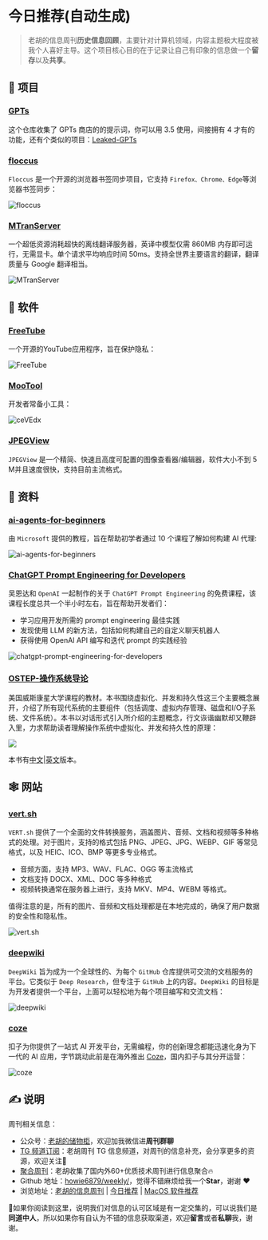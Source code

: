 # 今日推荐(自动生成)

> 老胡的信息周刊**历史信息回顾**，主要针对计算机领域，内容主题极大程度被我个人喜好主导。这个项目核心目的在于记录让自己有印象的信息做一个**留存**以及**共享**。


## 🎯 项目 

### [GPTs](https://github.com/linexjlin/GPTs)

这个仓库收集了 GPTs 商店的的提示词，你可以用 3.5 使用，间接拥有 4 才有的功能，还有个类似的项目：[Leaked-GPTs](https://github.com/friuns2/Leaked-GPTs) 

### [floccus](https://github.com/floccusaddon/floccus)

`Floccus` 是一个开源的浏览器书签同步项目，它支持 `Firefox、Chrome、Edge`等浏览器书签同步：

![floccus](https://images-1252557999.file.myqcloud.com/uPic/floccus.jpg) 

### [MTranServer](https://github.com/xxnuo/MTranServer)

一个超低资源消耗超快的离线翻译服务器，英译中模型仅需 860MB 内存即可运行，无需显卡。单个请求平均响应时间 50ms。支持全世界主要语言的翻译，翻译质量与 Google 翻译相当。

![MTranServer](https://images-1252557999.file.myqcloud.com/uPic/KZywne.png) 

## 🤖 软件 

### [FreeTube](https://github.com/FreeTubeApp/FreeTube)

一个开源的YouTube应用程序，旨在保护隐私：

![FreeTube](https://images-1252557999.file.myqcloud.com/uPic/FreeTube.jpg) 

### [MooTool](https://github.com/rememberber/MooTool)

开发者常备小工具：

![ceVEdx](https://images-1252557999.file.myqcloud.com/uPic/ceVEdx.png) 

### [JPEGView](https://github.com/sylikc/jpegview)

`JPEGView` 是一个精简、快速且高度可配置的图像查看器/编辑器，软件大小不到 5 M并且速度很快，支持目前主流格式。 

## 👀 资料 

### [ai-agents-for-beginners](https://github.com/microsoft/ai-agents-for-beginners)

由 `Microsoft` 提供的教程，旨在帮助初学者通过 10 个课程了解如何构建 AI 代理:

![ai-agents-for-beginners](https://images-1252557999.file.myqcloud.com/uPic/iDWOwA.png) 

### [ChatGPT Prompt Engineering for Developers](https://www.deeplearning.ai/short-courses/chatgpt-prompt-engineering-for-developers/)

吴恩达和 `OpenAI` 一起制作的关于 `ChatGPT Prompt Engineering` 的免费课程，该课程长度总共一个半小时左右，旨在帮助开发者们：

- 学习应用开发所需的 prompt engineering 最佳实践
- 发现使用 LLM 的新方法，包括如何构建自己的自定义聊天机器人
- 获得使用 OpenAI API 编写和迭代 prompt 的实践经验

![chatgpt-prompt-engineering-for-developers](https://images-1252557999.file.myqcloud.com/uPic/chatgpt-prompt-engineering-for-developers.jpg) 

### [OSTEP-操作系统导论](https://pages.cs.wisc.edu/~remzi/OSTEP/Chinese/)

美国威斯康星大学课程的教材。本书围绕虚拟化、并发和持久性这三个主要概念展开，介绍了所有现代系统的主要组件（包括调度、虚拟内存管理、磁盘和I/O子系统、文件系统）。本书以对话形式引入所介绍的主题概念，行文诙谐幽默却又鞭辟入里，力求帮助读者理解操作系统中虚拟化、并发和持久性的原理：

![](https://images-1252557999.file.myqcloud.com/uPic/OSTEP-20220429104105382.jpg)

本书有[中文](https://pages.cs.wisc.edu/~remzi/OSTEP/Chinese/)|[英文](https://pages.cs.wisc.edu/~remzi/OSTEP/)版本。 

## 🕸 网站 

### [vert.sh](https://vert.sh/)

`VERT.sh` 提供了一个全面的文件转换服务，涵盖图片、音频、文档和视频等多种格式的处理。对于图片，支持的格式包括 PNG、JPEG、JPG、WEBP、GIF 等常见格式，以及 HEIC、ICO、BMP 等更多专业格式。

- 音频方面，支持 MP3、WAV、FLAC、OGG 等主流格式
- 文档支持 DOCX、XML、DOC 等多种格式
- 视频转换通常在服务器上进行，支持 MKV、MP4、WEBM 等格式。

值得注意的是，所有的图片、音频和文档处理都是在本地完成的，确保了用户数据的安全性和隐私性。

![vert.sh](https://images-1252557999.file.myqcloud.com/uPic/Vclo9P.png) 

### [deepwiki](https://deepwiki.org/)

`DeepWiki` 旨为成为一个全球性的、为每个 `GitHub` 仓库提供可交流的文档服务的平台。它类似于 `Deep Research`，但专注于 `GitHub` 上的内容。`DeepWiki` 的目标是为开发者提供一个平台，上面可以轻松地为每个项目编写和交流文档：

![deepwiki](https://images-1252557999.file.myqcloud.com/uPic/KXEJcj.png) 

### [coze](https://www.coze.cn/)

扣子为你提供了一站式 AI 开发平台，无需编程，你的创新理念都能迅速化身为下一代的 AI 应用，字节跳动此前是在海外推出 [Coze](https://www.coze.com/)，国内扣子与其分开运营：

![coze](https://images-1252557999.file.myqcloud.com/uPic/coze.jpg) 

## ✍️ 说明

周刊相关信息：

- 公众号：[老胡的储物柜](https://images-1252557999.file.myqcloud.com/uPic/ETIbMe.jpg)，欢迎加我微信进**周刊群聊**
- [TG 频道订阅](https://t.me/howie_weekly)：老胡周刊 TG 信息频道，对周刊的信息补充，会分享更多的资源，欢迎关注👏
- [聚合周刊](https://www.fre321.com/weekly)：老胡收集了国内外60+优质技术周刊进行信息聚合🔥
- Github 地址：[howie6879/weekly/](https://github.com/howie6879/weekly/)，觉得不错麻烦给我一个**Star**，谢谢 ❤️
- 浏览地址：[老胡的信息周刊](https://weekly.howie6879.com) | [今日推荐](https://weekly.howie6879.com/recommend/index.html) | [MacOS 软件推荐](https://weekly.howie6879.com/soft/mac.html)

🙌如果你阅读到这里，说明我们对信息的认可区域是有一定交集的，可以说我们是**同道中人**，所以如果你有自认为不错的信息获取渠道，欢迎**留言**或者**私聊**我，谢谢。